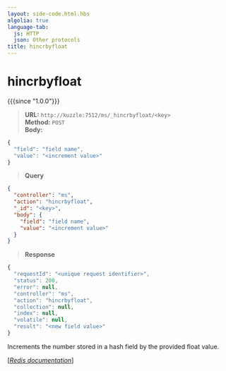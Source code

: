 ```yaml
---
layout: side-code.html.hbs
algolia: true
language-tab:
  js: HTTP
  json: Other protocols
title: hincrbyfloat
---
```


# hincrbyfloat

{{{since "1.0.0"}}}



<blockquote class="js">
<p>
<b>URL:</b> <code>http://kuzzle:7512/ms/_hincrbyfloat/&lt;key&gt;</code>  
<br><b>Method:</b> <code>POST</code>  
<br><b>Body:</b>
</p>
</blockquote>


```js
{
  "field": "field name",
  "value": "<increment value>"
}
```



<blockquote class="json">
<p>
<b>Query</b>
</p>
</blockquote>


```json
{
  "controller": "ms",
  "action": "hincrbyfloat",
  "_id": "<key>",
  "body": {
    "field": "field name",
    "value": "<increment value>"
  }
}
```

>**Response**

```javascript
{
  "requestId": "<unique request identifier>",
  "status": 200,
  "error": null,
  "controller": "ms",
  "action": "hincrbyfloat",
  "collection": null,
  "index": null,
  "volatile": null,
  "result": "<new field value>"
}
```

Increments the number stored in a hash field by the provided float value.

[[_Redis documentation_]](https://redis.io/commands/hincrbyfloat)
